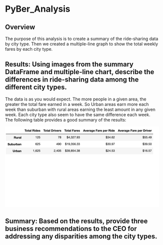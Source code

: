 # PyBer_Analysis

## Overview 

The purpose of this analysis is to create a summary of the ride-sharing data by city type. Then we created a multiple-line graph to show the total weekly fares by each city type.

## Results: Using images from the summary DataFrame and multiple-line chart, describe the differences in ride-sharing data among the different city types.

The data is as you would expect. The more people in a given area, the greater the total fare earned in a week. So Urban areas earn more each week than suburban with rural areas earning the least amount in any given week. Each city type also seem to have the same difference each week. The following table provides a good summary of the results:

![PyBer_Analysis](Resources/Table_summary.png)

## Summary: Based on the results, provide three business recommendations to the CEO for addressing any disparities among the city types.
